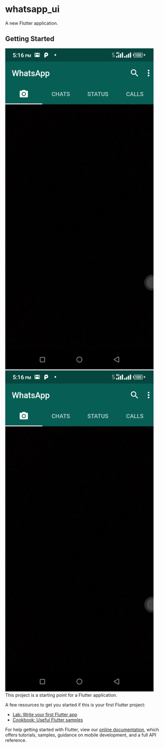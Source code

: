 # whatsapp_ui

A new Flutter application.

## Getting Started


![App Image](https://github.com/Ekeminie/whatsapp_ui/blob/master/whatsapp%20ui.png) ![Image](https://github.com/Ekeminie/whatsapp_ui/blob/master/whatsapp%20ui.png)
This project is a starting point for a Flutter application.

A few resources to get you started if this is your first Flutter project:

- [Lab: Write your first Flutter app](https://flutter.dev/docs/get-started/codelab)
- [Cookbook: Useful Flutter samples](https://flutter.dev/docs/cookbook)

For help getting started with Flutter, view our
[online documentation](https://flutter.dev/docs), which offers tutorials,
samples, guidance on mobile development, and a full API reference.

